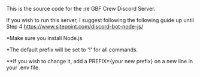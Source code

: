 This is the source code for the :re GBF Crew Discord Server.

If you wish to run this server, I suggest following the following guide up until Step 4
https://www.sitepoint.com/discord-bot-node-js/

*Make sure you install Node.js

*The default prefix will be set to '!' for all commands.

**If you wish to change it, add a PREFIX={your new prefix} on a new line in your .env file.
